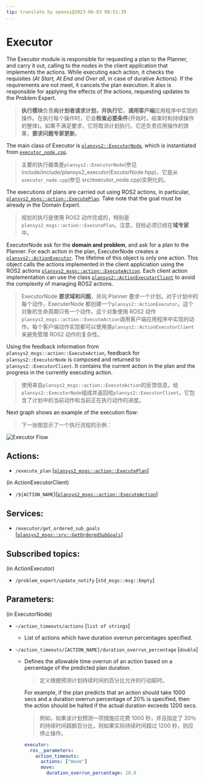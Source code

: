 ```yaml
---
tip: translate by openai@2023-06-03 00:51:39
...
```


# Executor

The Executor module is responsible for requesting a plan to the Planner, and carry it out, calling to the nodes in the client application that implements the actions. While executing each action, it checks the requisites (_At Start, At End and Over all_, in case of durative Actions). If the requirements are not meet, it cancels the plan execution. It also is responsible for applying the effects of the actions, requesting updates to the Problem Expert.

> **执行模块**负责**向计划者请求计划，并执行它**，**调用客户端**应用程序中实现的操作。在执行每个操作时，它会**检查必要条件**(开始时，结束时和持续操作的整体)。如果不满足要求，它将取消计划执行。它还负责应用操作的效果，**要求问题专家更新**。

The main class of Executor is [`plansys2::ExecutorNode`](include/include/plansys2_executor/ExcutorNode.hpp), which is instantiated from [`executor_node.cpp`](src/executor_node.cpp).

> 主要的执行器类是`plansys2::ExecutorNode`(参见 include/include/plansys2_executor/ExcutorNode.hpp)，它是从`executor_node.cpp`(参见 src/executor_node.cpp)实例化的。

The executions of plans are carried out using ROS2 actions, in particular, [`plansys2_msgs::action::ExecutePlan`](../plansys2_msgs/action/ExecutePlan.action). Take note that the goal must be already in the Domain Expert.

> 规划的执行是使用 ROS2 动作完成的，特别是`plansys2_msgs::action::ExecutePlan`。注意，目标必须已经在**域专家**中。

ExecutorNode ask for the **domain and problem**, and ask for a plan to the Planner. For each action in the plan, ExecuterNode creates a [`plansys2::ActionExecutor`](include/include/plansys2_executor/ActionExecutor.hpp). The lifetime of this object is only one action. This object calls the actions implemented in the client appliciation using the ROS2 actions [`plansys2_msgs::action::ExecuteAction`](../plansys2_msgs/action/ExecuteAction.action). Each client action implementation can use the class [`plansys2::ActionExecutorClient`](include/include/plansys2_executor/ActionExecutorClient.hpp) to avoid the complexity of managing ROS2 actions.

> ExecutorNode **要求域和问题**，并向 Planner 要求一个计划。对于计划中的每个动作，ExecuterNode 都创建一个`plansys2::ActionExecutor`。这个对象的生命周期只有一个动作。这个对象使用 ROS2 动作`plansys2_msgs::action::ExecuteAction`调用客户端应用程序中实现的动作。每个客户端动作实现都可以使用类`plansys2::ActionExecutorClient`来避免管理 ROS2 动作的复杂性。

Using the feedback information from `plansys2_msgs::action::ExecuteAction`, feedback for `plansys2::ExecutorNode` is composed and returned to `plansys2::ExecutorClient`. It contains the current action in the plan and the progress in the currently executing action.

> 使用来自`plansys2_msgs::action::ExecuteAction`的反馈信息，给`plansys2::ExecutorNode`组成并返回给`plansys2::ExecutorClient`。它包含了计划中的当前动作和当前正在执行动作的进度。

Next graph shows an example of the execution flow:

> 下一张图显示了一个执行流程的示例：

![Executor Flow](../plansys2_docs/Executor_graph.png)

## Actions:

- `/execute_plan` [[`plansys2_msgs::action::ExecutePlan`](../plansys2_msgs/action/ExecutePlan.action)]

(in ActionExecutorClient)

- `/${ACTION_NAME`}[[`plansys2_msgs::action::ExecuteAction`](../plansys2_msgs/action/ExecuteAction.action)]

## Services:

- `/executor/get_ordered_sub_goals` [[`plansys2_msgs::srv::GetOrderedSubGoals`](../plansys2_msgs/srv/GetOrderedSubGoals.srv)]

## Subscribed topics:

(in ActionExecutor)

- `/problem_expert/update_notify` [`std_msgs::msg::Empty`]

## Parameters:

(in ExecutorNode)

- `~/action_timeouts/actions` [`list of strings`]

  - List of actions which have duration overrun percentages specified.

- `~/action_timeouts/[ACTION_NAME]/duration_overrun_percentage` [`double`]

  - Defines the allowable time overrun of an action based on a percentage of the predicted plan duration.

    > 定义根据预测计划持续时间的百分比允许的行动超时。

    For example, if the plan predicts that an action should take 1000 secs and a duration overrun percentage of 20% is specified, then the action should be halted if the actual duration exceeds 1200 secs.

    > 例如，如果该计划预测一项措施应花费 1000 秒，并且指定了 20％的持续时间超额百分比，则如果实际持续时间超过 1200 秒，则应停止操作。

    ```yaml
    executor:
      ros__parameters:
        action_timeouts:
          actions: ["move"]
          move:
            duration_overrun_percentage: 20.0
    ```
